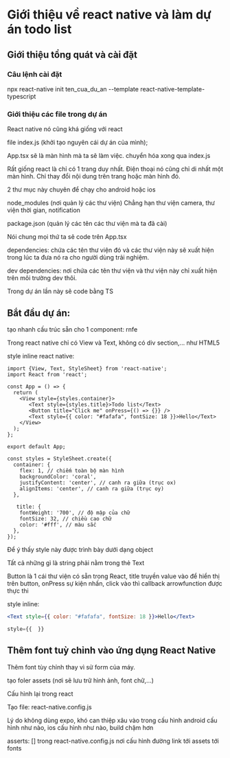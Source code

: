 # Giới thiệu về react native và làm dự án todo list

## Giới thiệu tổng quát và cài đặt

### Câu lệnh cài đặt

npx react-native init ten_cua_du_an --template react-native-template-typescript

### Giới thiệu các file trong dự án

React native nó cũng khá giống với react

file index.js (khởi tạo nguyên cái dự án của mình);

App.tsx sẽ là màn hình mà ta sẽ làm việc. chuyển hóa xong qua index.js

Rất giống react là chỉ có 1 trang duy nhất. Điện thoại nó cũng chỉ di nhất một màn hình. Chỉ thay đổi nội dung trên trang hoặc màn hình đó.

2 thư mục này chuyên để chạy cho android hoặc ios

node_modules (nơi quản lý các thư viện) Chẳng hạn thư viện camera, thư viện thời gian, notification

package.json (quản lý các tên các thư viện mà ta đã cài)

Nói chung mọi thứ ta sẽ code trên App.tsx

dependencies: chứa các tên thư viện đó và các thư viện này sẽ xuất hiện trong lúc ta đưa nó ra cho người dùng trải nghiệm.

dev dependencies: nơi chứa các tên thư viện và thư viện này chỉ xuất hiện trên môi trường dev thôi.

Trong dự án lần này sẽ code bằng TS

## Bắt đầu dự án:

tạo nhanh cấu trúc sẵn cho 1 component: rnfe

Trong react native chỉ có View và Text, không có div section,... như HTML5

style inline react native:

```tsx
import {View, Text, StyleSheet} from 'react-native';
import React from 'react';

const App = () => {
  return (
    <View style={styles.container}>
       <Text style={styles.title}>Todo list</Text>
       <Button title="Click me" onPress={() => {}} /> 
       <Text style={{ color: "#fafafa", fontSize: 18 }}>Hello</Text>
    </View>
  );
};

export default App;

const styles = StyleSheet.create({
  container: {
    flex: 1, // chiếm toàn bộ màn hình
    backgroundColor: 'coral',
    justifyContent: 'center', // canh ra giữa (trục ox)
    alignItems: 'center', // canh ra giữa (trục oy)
  },

   title: {
    fontWeight: '700', // độ mập của chữ
    fontSize: 32, // chiều cao chữ
    color: '#fff', // màu sắc
  },
});

```

Để ý thấy style này được trình bày dưới dạng object

Tất cả những gì là string phải nằm trong thẻ Text

Button là 1 cái thư viện có sẵn trong React, title truyền value vào để hiển thị trên button, onPress sự kiện nhấn, click vào thì callback arrowfunction được thực thi

style inline: 

```jsx
<Text style={{ color: "#fafafa", fontSize: 18 }}>Hello</Text>
```

```jsx
style={{  }}
```

## Thêm font tuỳ chỉnh vào ứng dụng React Native

Thêm font tùy chỉnh thay vì sử form của máy.

tạo foler assets (nơi sẽ lưu trữ hình ảnh, font chữ,...)

Cấu hình lại trong react

Tạo file: react-native.config.js

Lý do không dùng expo, khó can thiệp xâu vào trong cấu hình android cấu hình như nào, ios cấu hình như nào, build chậm hơn

asserts: [] trong react-native.config.js nơi cấu hình đường link tới assets tới fonts






